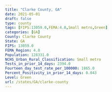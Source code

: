 ```yaml
---
title: "Clarke County, GA"
date: 2021-05-01
draft: false
type: county
tags: [FIPS:13059.0,FEMA:4.0,Small metro,Green]
categories: [GA]
County: Clarke County
State: GA
FIPS: 13059.0
FEMA_Region: 4.0
Population: 128331.0
NCHS_Urban_Rural_Classification: Small metro
Tests_in_prior_14_days: 2394.0
Fourteen_day_test_rate_per_100000: 1865.0
Percent_Positivity_in_prior_14_days: 0.043
Level: Green
url: /states/GA/clarke-county
---
```



